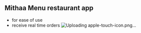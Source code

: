 ## Mithaa Menu restaurant app
* for ease of use
* receive real time orders 
![Uploading apple-touch-icon.png…]()
